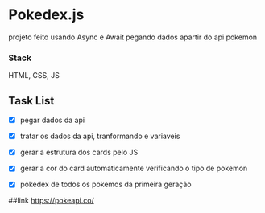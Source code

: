 # Pokedex.js
projeto feito usando Async e Await
pegando dados apartir do api pokemon 

### Stack
HTML, CSS, JS

## Task List
- [x] pegar dados da api
- [x] tratar os dados da api, tranformando e variaveis
- [X] gerar a estrutura dos cards pelo JS
- [X] gerar a cor do card automaticamente verificando o tipo de pokemon
- [X] pokedex de todos os pokemos da primeira geração



##link
https://pokeapi.co/
